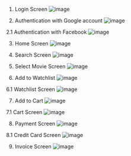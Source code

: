 1. Login Screen
![image](https://user-images.githubusercontent.com/98612606/197141182-ff945378-faa6-4688-89bb-b22e01cf3055.png)


2. Authentication with Google account
![image](https://user-images.githubusercontent.com/98612606/197141266-baca5dfe-ec5a-411c-93c9-0ea5988e1107.png)

2.1 Authentication with Facebook
![image](https://user-images.githubusercontent.com/98612606/197141321-a3700017-ffcf-4d1f-991d-b9ae579cf4f2.png)


3. Home Screen
![image](https://user-images.githubusercontent.com/98612606/197141371-15a975d6-5791-4de9-b298-9fa04f5f74b9.png)


4. Search Screen
![image](https://user-images.githubusercontent.com/98612606/197141438-91a40103-5bad-4206-919d-d943b8c384d1.png)


5. Select Movie Screen
![image](https://user-images.githubusercontent.com/98612606/197141499-0ff2c228-1b9c-43f7-9fb7-157b1773ea6e.png)


6. Add to Watchlist
![image](https://user-images.githubusercontent.com/98612606/197141543-0fa9215b-36da-4944-9edc-54c9e02610ba.png)

6.1 Watchlist Screen
![image](https://user-images.githubusercontent.com/98612606/197141696-fa7437c5-459d-4f80-b46f-ee91b0705261.png)



7. Add to Cart
![image](https://user-images.githubusercontent.com/98612606/197141578-a0684722-dd65-4aa2-89b2-529121c85057.png)

7.1 Cart Screen
![image](https://user-images.githubusercontent.com/98612606/197141753-24f51e82-2365-46e2-a01e-80a83a512e93.png)


8. Payment Screen
![image](https://user-images.githubusercontent.com/98612606/197141801-f853498d-13b8-482d-b1bd-2c99ea2e2186.png)

8.1 Credit Card Screen
![image](https://user-images.githubusercontent.com/98612606/197141845-59bd67b8-84be-4a7b-8454-d45fbc4630b6.png)


9. Invoice Screen
![image](https://user-images.githubusercontent.com/98612606/197141894-5975cf86-c47f-4932-b221-1af6a486d4f8.png)
